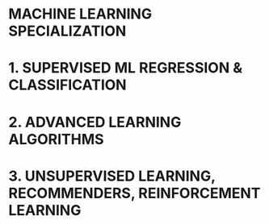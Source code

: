 # MACHINE LEARNING SPECIALIZATION

# 1. SUPERVISED ML REGRESSION & CLASSIFICATION

# 2. ADVANCED LEARNING ALGORITHMS

# 3. UNSUPERVISED LEARNING, RECOMMENDERS, REINFORCEMENT LEARNING
